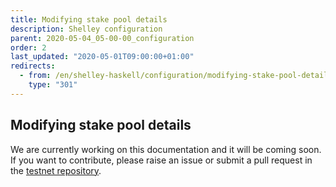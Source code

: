 ```yaml
---
title: Modifying stake pool details
description: Shelley configuration
parent: 2020-05-04_05-00-00_configuration
order: 2
last_updated: "2020-05-01T09:00:00+01:00"
redirects:
  - from: /en/shelley-haskell/configuration/modifying-stake-pool-details/
    type: "301"
---
```

## Modifying stake pool details

We are currently working on this documentation and it will be coming soon. If you want to contribute, please raise an issue or submit a pull request in the [testnet repository](https://github.com/cardano-foundation/testnets-cardano-org).
